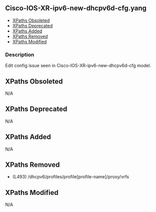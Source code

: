 ## Cisco-IOS-XR-ipv6-new-dhcpv6d-cfg.yang

- [XPaths Obsoleted](#xpaths-obsoleted)
- [XPaths Deprecated](#xpaths-deprecated)
- [XPaths Added](#xpaths-added)
- [XPaths Removed](#xpaths-removed)
- [XPaths Modified](#xpaths-modified)

### Description

Edit config issue seen in Cisco-IOS-XR-ipv6-new-dhcpv6d-cfg model.

## XPaths Obsoleted

N/A

## XPaths Deprecated

N/A

## XPaths Added

N/A

## XPaths Removed

- (L493)	/dhcpv6/profiles/profile[profile-name]/proxy/vrfs

## XPaths Modified

N/A

